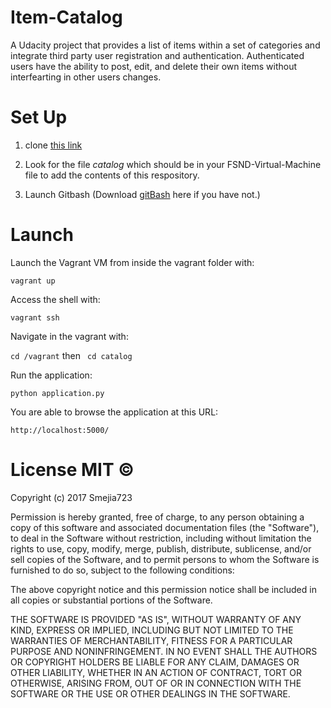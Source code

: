 # Item-Catalog
A Udacity project that provides a list of items within a set of categories and integrate third party user registration and authentication. Authenticated users have the ability to post, edit, and delete their own items without interfearting in other users changes.
# Set Up

1. clone [this link](https://github.com/udacity/fullstack-nanodegree-vm)

2. Look for the file *catalog* which should be in your FSND-Virtual-Machine file to add the contents of this respository.

3. Launch Gitbash (Download [gitBash](https://git-scm.com/download/win) here if you have not.)

# Launch

Launch the Vagrant VM from inside the vagrant folder with:

`vagrant up`

Access the shell with:

`vagrant ssh`

Navigate in the vagrant with:

`cd /vagrant` then ` cd catalog`

Run the application:

`python application.py`

You are able to browse the application at this URL:

`http://localhost:5000/`

# License MIT ©

Copyright (c) 2017 Smejia723

Permission is hereby granted, free of charge, to any person obtaining a copy of this software and associated documentation files (the "Software"), to deal in the Software without restriction, including without limitation the rights to use, copy, modify, merge, publish, distribute, sublicense, and/or sell copies of the Software, and to permit persons to whom the Software is furnished to do so, subject to the following conditions:

The above copyright notice and this permission notice shall be included in all copies or substantial portions of the Software.

THE SOFTWARE IS PROVIDED "AS IS", WITHOUT WARRANTY OF ANY KIND, EXPRESS OR IMPLIED, INCLUDING BUT NOT LIMITED TO THE WARRANTIES OF MERCHANTABILITY, FITNESS FOR A PARTICULAR PURPOSE AND NONINFRINGEMENT. IN NO EVENT SHALL THE AUTHORS OR COPYRIGHT HOLDERS BE LIABLE FOR ANY CLAIM, DAMAGES OR OTHER LIABILITY, WHETHER IN AN ACTION OF CONTRACT, TORT OR OTHERWISE, ARISING FROM, OUT OF OR IN CONNECTION WITH THE SOFTWARE OR THE USE OR OTHER DEALINGS IN THE SOFTWARE.

